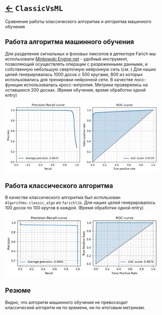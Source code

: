 # [←](Home.md) `ClassicVsML` 
Сравнение работы классического алгоритма и алгоритма машинного
обучения

## Работа алгоритма машинного обучения

Для разделения сигнальных и фоновых пикселов в детекторе Farich мы 
использовали [Minkowski Engine
net](https://github.com/NVIDIA/MinkowskiEngine) - удобный инструмент,
позволяющий осуществлять операции с разреженными данными, и
собственную небольшую сверточную нейронную сеть (см. ) Для наших целей
генерировалась 1000 досок с 500 кругами, 800 из которых использовались 
для тренировки нейронной сети. В качестве лосс-функции использовалась
кросс-энтропия. Метрики проверялись на оставшихся 200 досках.
(Время обучения, время обработки одной entry)

![Результаты](../sources/Results_neural.jpg)

## Работа классического алгоритма

В качестве классического алгоритма был использован
`Algorithms.classic_algo` из `farichlib`. Для наших целей
генерировалось 100 досок по 100 кругов в каждой. 
(Время обработки одной entry)

![Результаты](../sources/Results_classic.png)

## Резюме

Видно, что алгоритм машинного обучения не превосходит классический
алгоритм ни по времени, ни по итоговым метрикам. 